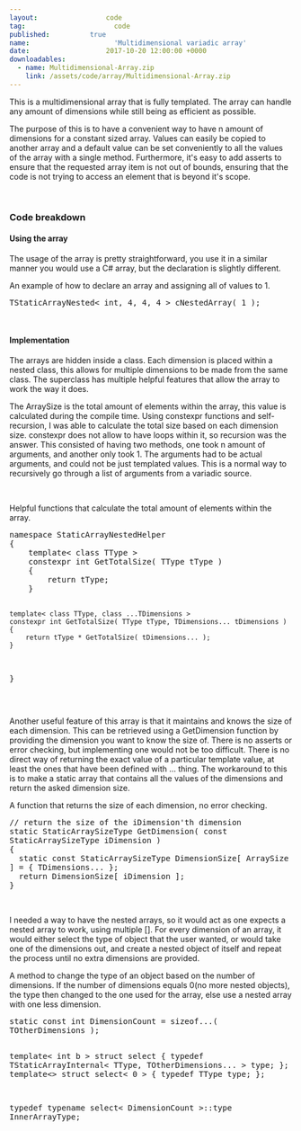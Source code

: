 ```yaml
---
layout: 				code
tag:					  code
published:			true
name:					  'Multidimensional variadic array'
date:   				2017-10-20 12:00:00 +0000
downloadables:
  - name: Multidimensional-Array.zip
    link: /assets/code/array/Multidimensional-Array.zip
---
```

<p>This is a multidimensional array that is fully templated. The array can handle any amount of dimensions while still being as efficient as possible.</p>
<p>The purpose of this is to have a convenient way to have n amount of dimensions for a constant sized array. Values can easily be copied to another array and a default value can be set conveniently to all the values of the array with a single method. Furthermore, it's easy to add asserts to ensure that the requested array item is not out of bounds, ensuring that the code is not trying to access an element that is beyond it's scope.</p>
<br/>
<h3>Code breakdown</h3>
<h4>Using the array</h4>
<p>The usage of the array is pretty straightforward, you use it in a similar manner you would use a C# array, but the declaration is slightly different.</p>

<p id="code_snippet_name">An example of how to declare an array and assigning all of values to 1.</p>
<pre class="prettyprint linenums:1  lang-cpp" style="white-space: pre-wrap;">TStaticArrayNested< int, 4, 4, 4 > cNestedArray( 1 );</pre>
<br/>

<h4>Implementation</h4>
<p>The arrays are hidden inside a class. Each dimension is placed within a nested class, this allows for multiple dimensions to be made from the same class. The superclass has multiple helpful features that allow the array to work the way it does.</p>
<p>The ArraySize is the total amount of elements within the array, this value is calculated during the compile time. Using constexpr functions and self-recursion, I was able to calculate the total size based on each dimension size. constexpr does not allow to have loops within it, so recursion was the answer. This consisted of having two methods, one took n amount of arguments, and another only took 1. The arguments had to be actual arguments, and could not be just templated values. This is a normal way to recursively go through a list of arguments from a variadic source.</p>
<br/>

<p id="code_snippet_name">Helpful functions that calculate the total amount of elements within the array.</p>
<pre class="prettyprint linenums:77 lang-cpp" style="white-space: pre-wrap;">
namespace StaticArrayNestedHelper
{
	template< class TType >
	constexpr int GetTotalSize( TType tType )
	{
		return tType;
	}

	template< class TType, class ...TDimensions >
	constexpr int GetTotalSize( TType tType, TDimensions... tDimensions )
	{
		return tType * GetTotalSize( tDimensions... );
	}
}</pre>
<br/>

<p>Another useful feature of this array is that it maintains and knows the size of each dimension. This can be retrieved using a GetDimension function by providing the dimension you want to know the size of. There is no asserts or error checking, but implementing one would not be too difficult. There is no direct way of returning the exact value of a particular template value, at least the ones that have been defined with ... thing. The workaround to this is to make a static array that contains all the values of the dimensions and return the asked dimension size.</p>

<p id="code_snippet_name">A function that returns the size of each dimension, no error checking.</p>
<pre class="prettyprint linenums:102 lang-cpp" style="white-space: pre-wrap;">
// return the size of the iDimension'th dimension
static StaticArraySizeType GetDimension( const StaticArraySizeType iDimension )
{
  static const StaticArraySizeType DimensionSize[ ArraySize ] = { TDimensions... };
  return DimensionSize[ iDimension ];
}</pre>
<br/>

<p>I needed a way to have the nested arrays, so it would act as one expects a nested array to work, using multiple []. For every dimension of an array, it would either select the type of object that the user wanted, or would take one of the dimensions out, and create a nested object of itself and repeat the process until no extra dimensions are provided.</p>
<p id="code_snippet_name">A method to change the type of an object based on the number of dimensions. If the number of dimensions equals 0(no more nested objects), the type then changed to the one used for the array, else use a nested array with one less dimension.</p>
<pre class="prettyprint linenums:18 lang-cpp" style="white-space: pre-wrap;">
static const int DimensionCount = sizeof...( TOtherDimensions );

template< int b >
struct select
{
	typedef TStaticArrayInternal< TType, TOtherDimensions... > type;
};
template<>
struct select< 0 >
{
	typedef TType type;
};

typedef typename select< DimensionCount >::type InnerArrayType;</pre>
